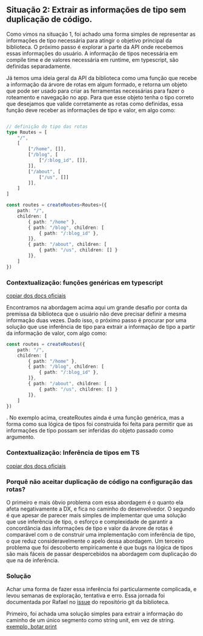 ## Situação 2: Extrair as informações de tipo sem duplicação de código.

Como vimos na situação 1, foi achado uma forma simples de representar as informações de tipo necessária para atingir o objetivo principal da biblioteca. O próximo passo é explorar a parte da API onde recebemos essas informações do usuário. A informação de tipos necessária em compile time e de valores necessária em runtime, em typescript, são definidas separadamente. 

Já temos uma ideia geral da API da biblioteca como uma função que recebe a informação da árvore de rotas em algum formado, e retorna um objeto que pode ser usado para criar as ferramentas necessárias para fazer o roteamento e navegação no app. Para que esse objeto tenha o tipo correto que desejamos que valide corretamente as rotas como definidas, essa função deve receber as informações de tipo e valor, em algo como:

```ts

// definição do tipo das rotas
type Routes = [
	"/",
	[
		["/home", []],
		["/blog", [
			["/:blog_id", []],
		]],
		["/about", [
			["/us", []]
		]],
	]
]

const routes = createRoutes<Routes>({
    path: "/",
    children: [
        { path: "/home" },
        { path: "/blog", children: [
            { path: "/:blog_id" },
        ]},
        { path: "/about", children: [
            { path: "/us", children: [] }
        ]},
    ]
})
```

### Contextualização: funções genéricas em typescript
[copiar dos docs oficiais](https://www.typescriptlang.org/docs/handbook/2/generics.html)

Encontramos na abordagem acima aqui um grande desafio por conta da premissa da biblioteca que o usuário não deve precisar definir a mesma informação duas vezes. Dado isso, o próximo passo é procurar por uma solução que use inferência de tipo para extrair a informação de tipo a partir da informação de valor, com algo como:

```ts
const routes = createRoutes({
    path: "/",
    children: [
        { path: "/home" },
        { path: "/blog", children: [
            { path: "/:blog_id" },
        ]},
        { path: "/about", children: [
            { path: "/us", children: [] }
        ]},
    ]
})
```
. No exemplo acima, createRoutes ainda é uma função genérica, mas a forma como sua lógica de tipos foi construída foi feita para permitir que as informações de tipo possam ser inferidas do objeto passado como argumento.

### Contextualização: Inferência de tipos em TS
[copiar dos docs oficiais](https://www.typescriptlang.org/docs/handbook/type-inference.html)

### Porquê não aceitar duplicação de código na configuração das rotas?
O primeiro e mais óbvio problema com essa abordagem é o quanto ela afeta negativamente a DX, e fica no caminho do desenvolvedor. O segundo é que apesar de parecer mais simples de implementar que uma solução que use inferência de tipo, o esforço e complexidade de garantir a concordância das informações de tipo e valor da árvore de rotas é comparável com o de construir uma implementação com inferência de tipo, o que reduz consideravelmente o apelo dessa abordagem. Um terceiro problema que foi descoberto empiricamente é que bugs na lógica de tipos são mais fáceis de passar despercebidos na abordagem com duplicação do que na de inferência.

### Solução
Achar uma forma de fazer essa inferência foi particularmente complicada, e levou semanas de exploração, tentativa e erro. Essa jornada foi documentada por Rafael no [issue](https://github.com/rafael-g-depaulo/ragic/issues/15) do repositório git da biblioteca.

Primeiro, foi achada uma solução simples para extrair a informação do caminho de um único segmento como string unit, em vez de string. [exemplo, botar print](https://www.typescriptlang.org/play?#code/C4TwDgpgBAyhDmBbCA7YAeAcgPigXigG8owBDYACwC4pMoBfAKAGMB7FAZ2CgBNWIOaAKIAPYACdSzYJlLJ8ULABpsAChSseEGnCSoMOAJQ6EyNFlx5cqwvUNRSHByhAt2XKBDGTps+QSxPMVQeJy5xAEsUeDVScRM9cyMEswNLa1t7R2dXPgFhbykZOQgbEnJqKAAiAEYAJgBmKoZDRgB6NqgAPQB+Ri8JIr9S4jJKGlrG5rt2zt7ZjsWl5ZXVtfWlxkYgA)